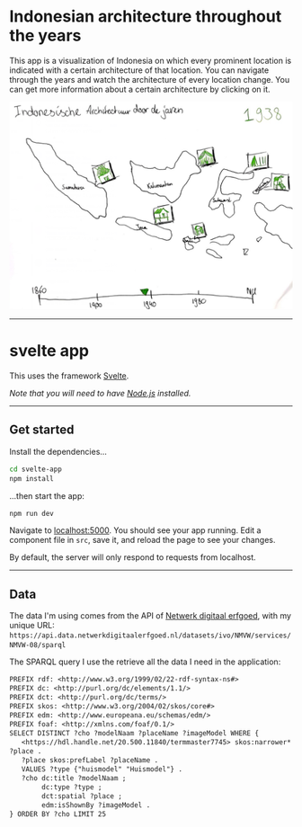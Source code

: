 # Indonesian architecture throughout the years

This app is a visualization of Indonesia on which every prominent location is indicated with a certain architecture of that location. You can navigate through the years and watch the architecture of every location change. You can get more information about a certain architecture by clicking on it.

![Concept visualization](https://github.com/RobinFrugte97/frontend-applications/blob/master/src/Screenshot_13.png)

---

# svelte app

This uses the framework [Svelte](https://svelte.dev).

*Note that you will need to have [Node.js](https://nodejs.org) installed.*

---

## Get started

Install the dependencies...

```bash
cd svelte-app
npm install
```

...then start the app:

```bash
npm run dev
```

Navigate to [localhost:5000](http://localhost:5000). You should see your app running. Edit a component file in `src`, save it, and reload the page to see your changes.

By default, the server will only respond to requests from localhost.

---

## Data

The data I'm using comes from the API of [Netwerk digitaal erfgoed](https://www.netwerkdigitaalerfgoed.nl/), with my unique URL:
`https://api.data.netwerkdigitaalerfgoed.nl/datasets/ivo/NMVW/services/NMVW-08/sparql`

The SPARQL query I use the retrieve all the data I need in the application:

```
PREFIX rdf: <http://www.w3.org/1999/02/22-rdf-syntax-ns#>
PREFIX dc: <http://purl.org/dc/elements/1.1/>
PREFIX dct: <http://purl.org/dc/terms/>
PREFIX skos: <http://www.w3.org/2004/02/skos/core#>
PREFIX edm: <http://www.europeana.eu/schemas/edm/>
PREFIX foaf: <http://xmlns.com/foaf/0.1/>
SELECT DISTINCT ?cho ?modelNaam ?placeName ?imageModel WHERE {
   <https://hdl.handle.net/20.500.11840/termmaster7745> skos:narrower* ?place .
   ?place skos:prefLabel ?placeName .
   VALUES ?type {"huismodel" "Huismodel"} .
   ?cho dc:title ?modelNaam ;
		dc:type ?type ;
		dct:spatial ?place ;
		edm:isShownBy ?imageModel .
} ORDER BY ?cho LIMIT 25
```

